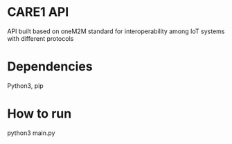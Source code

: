 # CARE1 API
API built based on oneM2M standard for interoperability among IoT systems with different protocols
# Dependencies
Python3, pip
# How to run
python3 main.py